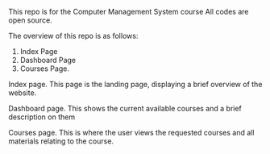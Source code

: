 This repo is for the Computer Management System course
All codes are open source.

The overview of this repo is as follows:
1. Index Page
2. Dashboard Page
3. Courses Page.

Index page.
This page is the landing page, displaying a brief overview of the website.

Dashboard page.
This shows the current available courses and a brief description on them

Courses page.
This is where the user views the requested courses and all materials relating to the course.
